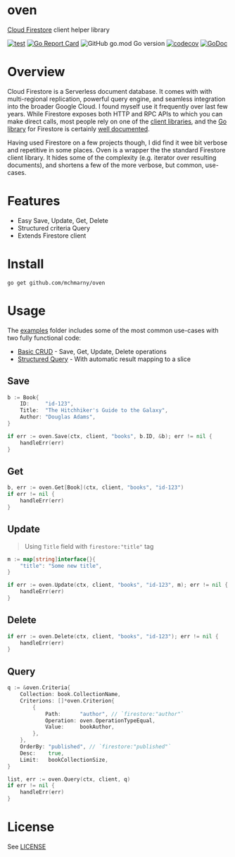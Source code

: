 # oven

[Cloud Firestore](https://firebase.google.com/docs/firestore) client helper library

[![test](https://github.com/mchmarny/oven/actions/workflows/test-on-push.yaml/badge.svg?branch=main)](https://github.com/mchmarny/oven/actions/workflows/test-on-push.yaml) 
[![Go Report Card](https://goreportcard.com/badge/github.com/mchmarny/oven)](https://goreportcard.com/report/github.com/mchmarny/oven) 
![GitHub go.mod Go version](https://img.shields.io/github/go-mod/go-version/mchmarny/oven) 
[![codecov](https://codecov.io/gh/mchmarny/oven/branch/main/graph/badge.svg?token=00H8S7GMPP)](https://codecov.io/gh/mchmarny/oven) 
[![GoDoc](https://godoc.org/github.com/mchmarny/oven?status.svg)](https://godoc.org/github.com/mchmarny/oven)


# Overview 

Cloud Firestore is a Serverless document database. It comes with with multi-regional replication, powerful query engine, and seamless integration into the broader Google Cloud. I found myself use it frequently over last few years. While Firestore exposes both HTTP and RPC APIs to which you can make direct calls, most people rely on one of the [client libraries](https://cloud.google.com/firestore/docs/reference/libraries), and the [Go library](https://pkg.go.dev/cloud.google.com/go/firestore) for Firestore is certainly [well documented](https://firebase.google.com/docs/firestore/quickstart). 

Having used Firestore on a few projects though, I did find it wee bit verbose and repetitive in some places. Oven is a wrapper the the standard Firestore client library. It hides some of the complexity (e.g. iterator over resulting documents), and shortens a few of the more verbose, but common, use-cases. 

# Features

* Easy Save, Update, Get, Delete
* Structured criteria Query
* Extends Firestore client

# Install

```shell
go get github.com/mchmarny/oven
```

# Usage

The [examples](./examples) folder includes some of the most common use-cases with two fully functional code:

* [Basic CRUD](examples/crud/main.go) - Save, Get, Update, Delete operations 
* [Structured Query](examples/query/main.go) - With automatic result mapping to a slice

## Save

```go
b := Book{
	ID:     "id-123",
	Title:  "The Hitchhiker's Guide to the Galaxy",
	Author: "Douglas Adams",
}

if err := oven.Save(ctx, client, "books", b.ID, &b); err != nil {
	handleErr(err)
}
```

## Get

```go
b, err := oven.Get[Book](ctx, client, "books", "id-123")
if err != nil {
	handleErr(err)
}
```

## Update

> Using `Title` field with `firestore:"title"` tag

```go
m := map[string]interface{}{
	"title": "Some new title",
}

if err := oven.Update(ctx, client, "books", "id-123", m); err != nil {
	handleErr(err)
}
```

## Delete

```go
if err := oven.Delete(ctx, client, "books", "id-123"); err != nil {
	handleErr(err)
}
```

## Query

```go
q := &oven.Criteria{
	Collection: book.CollectionName,
	Criterions: []*oven.Criterion{
		{
			Path:      "author", // `firestore:"author"`
			Operation: oven.OperationTypeEqual,
			Value:     bookAuthor,
		},
	},
	OrderBy: "published", // `firestore:"published"`
	Desc:    true,
	Limit:   bookCollectionSize,
}

list, err := oven.Query(ctx, client, q)
if err != nil {
	handleErr(err)
}
```

# License

See [LICENSE](LICENSE)